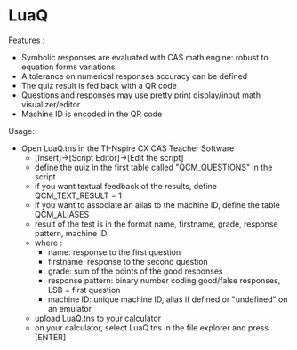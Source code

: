 # LuaQ

Features :
- Symbolic responses are evaluated with CAS math engine: robust to equation forms variations
- A tolerance on numerical responses accuracy can be defined
- The quiz result is fed back with a QR code
- Questions and responses may use pretty print display/input math visualizer/editor
- Machine ID is encoded in the QR code
	
Usage: 
- Open LuaQ.tns in the TI-Nspire CX CAS Teacher Software
	- [Insert]->[Script Editor]->[Edit the script]
	- define the quiz in the first table called "QCM_QUESTIONS" in the script
	- if you want textual feedback of the results, define QCM_TEXT_RESULT = 1
	- if you want to associate an alias to the machine ID, define the table QCM_ALIASES
	- result of the test is in the format name, firstname, grade, response pattern, machine ID
	- where :
		- name: response to the first question
		- firstname: response to the second question
		- grade: sum of the points of the good responses
		- response pattern: binary number coding good/false responses, LSB = first question
		- machine ID: unique machine ID, alias if defined or "undefined" on an emulator
	- upload LuaQ.tns to your calculator
	- on your calculator, select LuaQ.tns in the file explorer and press [ENTER] 
